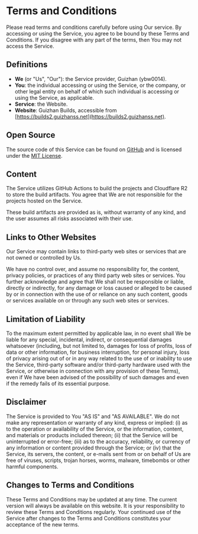 # Terms and Conditions

Please read terms and conditions carefully before using Our service. By accessing or using the Service, you agree to be bound by these Terms and Conditions. If you disagree with any part of the terms, then You may not access the Service.

## Definitions

- **We** (or "Us", "Our"): the Service provider, Guizhan (ybw0014).
- **You**: the individual accessing or using the Service, or the company, or other legal entity on behalf of which such individual is accessing or using the Service, as applicable.
- **Service**: the Website.
- **Website**: Guizhan Builds, accessible from [https://builds2.guizhanss.net](https://builds2.guizhanss.net).

## Open Source

The source code of this Service can be found on [GitHub](https://github.com/ybw0014/guizhan-builds-2) and is licensed under the [MIT License](https://github.com/ybw0014/guizhan-builds-2/blob/master/LICENSE).

## Content

The Service utilizes GitHub Actions to build the projects and Cloudflare R2 to store the build artifacts. You agree that We are not responsible for the projects hosted on the Service.

These build artifacts are provided as is, without warranty of any kind, and the user assumes all risks associated with their use.

## Links to Other Websites

Our Service may contain links to third-party web sites or services that are not owned or controlled by Us.

We have no control over, and assume no responsibility for, the content, privacy policies, or practices of any third party web sites or services. You further acknowledge and agree that We shall not be responsible or liable, directly or indirectly, for any damage or loss caused or alleged to be caused by or in connection with the use of or reliance on any such content, goods or services available on or through any such web sites or services.

## Limitation of Liability

To the maximum extent permitted by applicable law, in no event shall We be liable for any special, incidental, indirect, or consequential damages whatsoever (including, but not limited to, damages for loss of profits, loss of data or other information, for business interruption, for personal injury, loss of privacy arising out of or in any way related to the use of or inability to use the Service, third-party software and/or third-party hardware used with the Service, or otherwise in connection with any provision of these Terms), even if We have been advised of the possibility of such damages and even if the remedy fails of its essential purpose.

## Disclaimer

The Service is provided to You "AS IS" and "AS AVAILABLE". We do not make any representation or warranty of any kind, express or implied: (i) as to the operation or availability of the Service, or the information, content, and materials or products included thereon; (ii) that the Service will be uninterrupted or error-free; (iii) as to the accuracy, reliability, or currency of any information or content provided through the Service; or (iv) that the Service, its servers, the content, or e-mails sent from or on behalf of Us are free of viruses, scripts, trojan horses, worms, malware, timebombs or other harmful components.

## Changes to Terms and Conditions

These Terms and Conditions may be updated at any time. The current version will always be available on this website. It is your responsibility to review these Terms and Conditions regularly. Your continued use of the Service after changes to the Terms and Conditions constitutes your acceptance of the new terms.
